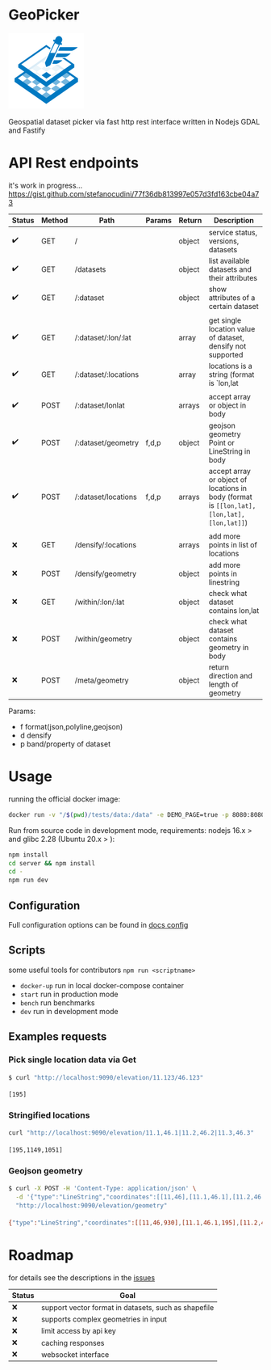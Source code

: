 GeoPicker
==========

![geopicker](docs/logo.png)

Geospatial dataset picker via fast http rest interface written in Nodejs GDAL and Fastify

# API Rest endpoints

it's work in progress...
https://gist.github.com/stefanocudini/77f36db813997e057d3fd163cbe04a73

|Status|Method| Path                 |Params | Return | Description |
|------|------|----------------------|-------|--------|-------------|
|  ✔️  | GET  | /                    |       | object | service status, versions, datasets |
|  ✔️  | GET  | /datasets            |       | object | list available datasets and their attributes |
|  ✔️  | GET  | /:dataset            |       | object | show attributes of a certain dataset |
|      |      |                      |       |        |             |
|  ✔️  | GET  | /:dataset/:lon/:lat  |       | array  | get single location value of dataset, densify not supported|
|  ✔️  | GET  | /:dataset/:locations |       | array  | locations is a string (format is `lon,lat|lon,lat|lon,lat`), densify not supported |
|      |      |                      |       |        |             |
|  ✔️  | POST | /:dataset/lonlat     |       | arrays | accept array or object in body |
|  ✔️  | POST | /:dataset/geometry   | f,d,p | object | geojson geometry Point or LineString in body
|  ✔️  | POST | /:dataset/locations  | f,d,p | arrays | accept array or object of locations in body (format is `[[lon,lat],[lon,lat],[lon,lat]]`) |
|      |      |                      |       |        |             |
|  ❌  | GET  | /densify/:locations  |       | arrays | add more points in list of locations |
|  ❌  | POST | /densify/geometry    |       | object | add more points in linestring |
|  ❌  | GET  | /within/:lon/:lat    |       | object | check what dataset contains lon,lat |
|  ❌  | POST | /within/geometry     |       | object | check what dataset contains geometry in body |
|  ❌  | POST | /meta/geometry       |       | object | return direction and length of geometry |

Params:
- f format(json,polyline,geojson)
- d densify
- p band/property of dataset

# Usage

running the official docker image:

```bash
docker run -v "/$(pwd)/tests/data:/data" -e DEMO_PAGE=true -p 8080:8080 stefcud/geopicker
```

Run from source code in development mode, requirements: nodejs 16.x > and glibc 2.28 (Ubuntu 20.x > ):

```bash
npm install
cd server && npm install
cd -
npm run dev
```

## Configuration

Full configuration options can be found in [docs config](./docs/config.md)

## Scripts

some useful tools for contributors `npm run <scriptname>`

- `docker-up` run in local docker-compose container
- `start` run in production mode
- `bench` run benchmarks
- `dev` run in development mode


## Examples requests

### Pick single location data via Get

```bash
$ curl "http://localhost:9090/elevation/11.123/46.123"

[195]
```

### Stringified locations

```bash
curl "http://localhost:9090/elevation/11.1,46.1|11.2,46.2|11.3,46.3"

[195,1149,1051]
```

### Geojson geometry

```bash
$ curl -X POST -H 'Content-Type: application/json' \
  -d '{"type":"LineString","coordinates":[[11,46],[11.1,46.1],[11.2,46.2]]}' \
  "http://localhost:9090/elevation/geometry"

{"type":"LineString","coordinates":[[11,46,930],[11.1,46.1,195],[11.2,46.2,1149]]}
```

# Roadmap

for details see the descriptions in the [issues](https://github.com/opengeo-tech/geopicker/labels/Roadmap)

|Status| Goal |
|------|-------------|
|  ❌  | support vector format in datasets, such as shapefile  |
|  ❌  | supports complex geometries in input 
|  ❌  | limit access by api key |
|  ❌  | caching responses ||
|  ❌  | websocket interface |
